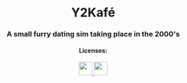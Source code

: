 <div align="center">  
  <h1>Y2Kafé</h1>
  <h3>A small furry dating sim taking place in the 2000's</h3>
  <h4>Licenses:</h4>
  <a href="https://github.com/ThatOneCalculator/BASED-LICENSE/">
    <img src="https://custom-icon-badges.herokuapp.com/badge/BASED_LICENSE-696969?logo=gigachad&style=for-the-badge" height=31>
  </a>
  <a href="https://creativecommons.org/licenses/by-sa/4.0/">
    <img src="https://licensebuttons.net/l/by-sa/4.0/88x31.png" height=31>
  </a>  
</div>
